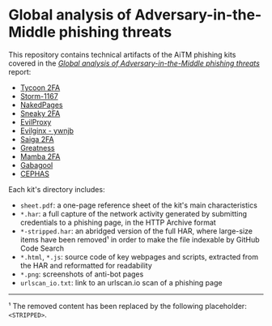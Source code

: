 # Global analysis of Adversary-in-the-Middle phishing threats

This repository contains technical artifacts of the AiTM phishing kits covered in the [*Global analysis of Adversary-in-the-Middle phishing threats*](https://blog.sekoia.io/global-analysis-of-adversary-in-the-middle-phishing-threats) report:

- [Tycoon 2FA](./tycoon-2fa/)
- [Storm-1167](./storm-1167/)
- [NakedPages](./nakedpages/)
- [Sneaky 2FA](./sneaky-2fa/)
- [EvilProxy](./evilproxy/)
- [Evilginx - ywnjb](./evilginx/)
- [Saiga 2FA](./saiga-2fa/)
- [Greatness](./greatness/)
- [Mamba 2FA](./mamba-2fa/)
- [Gabagool](./gabagool/)
- [CEPHAS](./cephas/)

Each kit's directory includes:
- `sheet.pdf`: a one-page reference sheet of the kit's main characteristics
- `*.har`: a full capture of the network activity generated by submitting credentials to a phishing page, in the HTTP Archive format
- `*-stripped.har`: an abridged version of the full HAR, where large-size items have been removed¹ in order to make the file indexable by GitHub Code Search
- `*.html`, `*.js`: source code of key webpages and scripts, extracted from the HAR and reformatted for readability
- `*.png`: screenshots of anti-bot pages
- `urlscan_io.txt`: link to an urlscan.io scan of a phishing page

---
¹ The removed content has been replaced by the following placeholder: `<STRIPPED>`.
